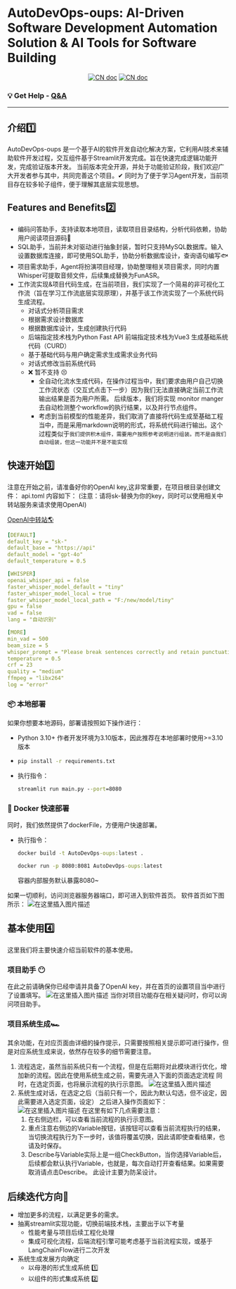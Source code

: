 # AutoDevOps-oups: AI-Driven Software Development Automation Solution & AI Tools for Software Building
<p align="center">
<a href="docs/README_CN.md"><img src="docs/files/%E6%96%87%E6%A1%A3-%E4%B8%AD%E6%96%87%E7%89%88-blue.svg" alt="CN doc"></a>
<a href="docs/README_EN.md"><img src="docs/files/document-English-blue.svg" alt="CN doc"></a>

</p>

### 💡 Get Help - [Q&A](https://gitee.com/Huterox/auto-dev-ops-oups/issues)

<hr/>

## 介绍1️⃣

AutoDevOps-oups 是一个基于AI的软件开发自动化解决方案，它利用AI技术来辅助软件开发过程，交互组件基于Streamlit开发完成。旨在快速完成逻辑功能开发，完成验证版本开发。
当前版本完全开源，并处于功能验证阶段，我们欢迎广大开发者参与其中，共同完善这个项目。✔ 同时为了便于学习Agent开发，当前项目存在较多轮子组件，便于理解其底层实现思想。


## Features and Benefits2️⃣

- 编码问答助手，支持读取本地项目，读取项目目录结构，分析代码依赖，协助用户阅读项目源码🍳
- SQL助手，当前并未对驱动进行抽象封装，暂时只支持MySQL数据库。输入设置数据库连接，即可使用SQL助手，协助分析数据库设计，查询语句编写🐟
- 项目需求助手，Agent将扮演项目经理，协助整理相关项目需求，同时内置Whisper可提取音频文件，后续集成替换为FunASR。
- 工作流实现&项目代码生成，在当前项目，我们实现了一个简易的非可视化工作流（旨在学习工作流底层实现原理），并基于该工作流实现了一个系统代码生成流程。
  - 对话式分析项目需求
  - 根据需求设计数据库
  - 根据数据库设计，生成创建执行代码
  - 后端指定技术栈为Python Fast API 前端指定技术栈为Vue3 生成基础系统代码（CURD）
  - 基于基础代码与用户确定需求生成需求业务代码
  - 对话式修改当前系统代码
  - ❌ 暂不支持 😣
    - 全自动化流水生成代码，在操作过程当中，我们要求由用户自己切换工作流状态（交互式点击下一步）因为我们无法直接确定当前工作流输出结果是否为用户所需。
      后续版本，我们将实现 monitor manger 去自动检测整个workflow的执行结果，以及并行节点组件。
    - 考虑到当前模型的性能差异，我们取消了直接将代码生成至基础工程当中，而是采用markdown说明的形式，将系统代码进行输出。这个过程类似于`我们提供积木组件，需要用户按照参考说明进行组装。而不是由我们自动组装，但这一功能并不是不能实现`
    
    
## 快速开始3️⃣

注意在开始之前，请准备好你的OpenAI key,这非常重要，在项目根目录创建文件：
api.toml
内容如下：
(注意：请将sk-替换为你的key，同时可以使用相关中转站服务来请求使用OpenAI)

[OpenAI中转站🌎](https://api.v3.cm/register?aff=Z9EP)


```yaml
[DEFAULT]
default_key = "sk-"
default_base = "https://api"
default_model = "gpt-4o"
default_temperature = 0.5

[WHISPER]
openai_whisper_api = false
faster_whisper_model_default = "tiny"
faster_whisper_model_local = true
faster_whisper_model_local_path = "F:/new/model/tiny"
gpu = false
vad = false
lang = "自动识别"

[MORE]
min_vad = 500
beam_size = 5
whisper_prompt = "Please break sentences correctly and retain punctuation."
temperature = 0.5
crf = 23
quality = "medium"
ffmpeg = "libx264"
log = "error"

```

### 📦 本地部署

如果你想要本地源码，部署请按照如下操作进行：
- Python 3.10+ 作者开发环境为3.10版本，因此推荐在本地部署时使用>=3.10版本
- ```cmd
  pip install -r requirements.txt
   ```
- 执行指令：

  ```cmd
  streamlit run main.py --port=8080
  ```

### 🚀 Docker 快速部署
同时，我们依然提供了dockerFile，方便用户快速部署。
- 执行指令：

  ```cmd
  docker build -t AutoDevOps-oups:latest .
  ```

  ```cmd
  docker run -p 8080:8081 AutoDevOps-oups:latest
  ```
  容器内部服务默认暴露8080~
  
如果一切顺利，访问浏览器服务器端口，即可进入到软件首页。
软件首页如下图所示：
![在这里插入图片描述](docs/files/20240807095751.png)

## 基本使用4️⃣
这里我们将主要快速介绍当前软件的基本使用。
### 项目助手 😶
在此之前请确保你已经申请并具备了OpenAI key，并在首页的设置项目当中进行了设置填写。
![在这里插入图片描述](docs/files/02.png)
当你对项目功能存在相关疑问时，你可以询问项目助手。

### 项目系统生成🏎
其余功能，在对应页面由详细的操作提示，只需要按照相关提示即可进行操作，但是对应系统生成来说，依然存在较多的细节需要注意。
1. 流程选定，虽然当前系统只有一个流程，但是在后期将对此模块进行优化，增加新的流程。因此在使用系统生成之前，需要先进入下面的页面选定流程
    同时，在选定页面，也将展示流程的执行示意图。
    ![在这里插入图片描述](docs/files/03.png) 
2. 系统生成对话，在选定之后（当前只有一个，因此为默认勾选，但不设定，因此需要进入选定页面，设定）
    之后进入操作页面如下：
    ![在这里插入图片描述](docs/files/4.png)
    在这里有如下几点需要注意：
   1. 在右侧边栏，可以查看当前流程的执行示意图。
   2. 重点注意右侧边的Variable按钮，该按钮可以查看当前流程执行的结果，当切换流程执行为下一步时，该值将覆盖切换，因此请即使查看结果，也请及时保存。
   3. Describe与Variable实际上是一组CheckButton，当你选择Variable后，后续都会默认执行Variable，也就是，每次自动打开查看结果。如果需要取消请点击Describe。
      此设计主要为防呆设计。

## 后续迭代方向💫
- 增加更多的流程，以满足更多的需求。
- 抽离streamlit实现功能，切换前端技术栈，主要出于以下考量
  - 性能考量与项目后续工程化处理
  - 集成可视化流程，后端流程引擎可能考虑基于当前流程实现，或基于LangChainFlow进行二次开发
- 系统生成发展方向确定
  - 以母港的形式生成系统 1️⃣
  - 以组件的形式集成系统 2️⃣